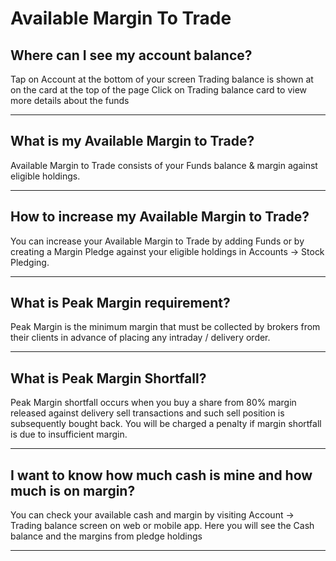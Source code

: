 # Available Margin To Trade

## Where can I see my account balance?

Tap on Account at the bottom of your screen
Trading balance is shown at on the card at the top of the page
Click on Trading balance card to view more details about the funds

---

## What is my Available Margin to Trade?

Available Margin to Trade consists of your Funds balance & margin against eligible holdings.

---

## How to increase my Available Margin to Trade?

You can increase your Available Margin to Trade by adding Funds or by creating a Margin Pledge against your eligible holdings in Accounts -> Stock Pledging.

---

## What is Peak Margin requirement?

Peak Margin is the minimum margin that must be collected by brokers from their clients in advance of placing any intraday / delivery order.

---

## What is Peak Margin Shortfall?

Peak Margin shortfall occurs when you buy a share from 80% margin released against delivery sell transactions and such sell position is subsequently bought back.
You will be charged a penalty if margin shortfall is due to insufficient margin.

---

## I want to know how much cash is mine and how much is on margin?

You can check your available cash and margin by visiting Account → Trading balance
screen on web or mobile app. Here you will see the Cash balance and the margins from
pledge holdings

---

